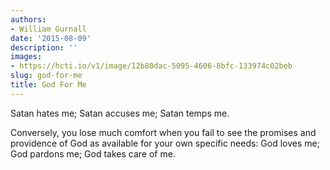 ```yaml
---
authors:
- William Gurnall
date: '2015-08-09'
description: ''
images:
- https://hcti.io/v1/image/12b80dac-5095-4606-8bfc-133974c02beb
slug: god-for-me
title: God For Me
---
```


Satan hates me; Satan accuses me; Satan temps me.

Conversely, you lose much comfort when you fail to see the promises and providence of God as available for your own specific needs: God loves me; God pardons me; God takes care of me.